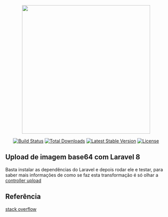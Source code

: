<p align="center"><a href="https://laravel.com" target="_blank"><img src="https://raw.githubusercontent.com/laravel/art/master/logo-lockup/5%20SVG/2%20CMYK/1%20Full%20Color/laravel-logolockup-cmyk-red.svg" width="400"></a></p>

<p align="center">
<a href="https://travis-ci.org/laravel/framework"><img src="https://travis-ci.org/laravel/framework.svg" alt="Build Status"></a>
<a href="https://packagist.org/packages/laravel/framework"><img src="https://img.shields.io/packagist/dt/laravel/framework" alt="Total Downloads"></a>
<a href="https://packagist.org/packages/laravel/framework"><img src="https://img.shields.io/packagist/v/laravel/framework" alt="Latest Stable Version"></a>
<a href="https://packagist.org/packages/laravel/framework"><img src="https://img.shields.io/packagist/l/laravel/framework" alt="License"></a>
</p>

## Upload de imagem base64 com Laravel 8


Basta instalar as dependências do Laravel e depois rodar ele e testar, para saber mais informações de como se faz esta transformação é só olhar a [controller upload](https://github.com/Lvitoria/laravel-upload-base64-imagem/blob/master/app/Http/Controllers/upload.php)

## Referência
[stack overflow](https://pt.stackoverflow.com/questions/153357/upload-de-imagem-transformando-para-base64-laravel)
